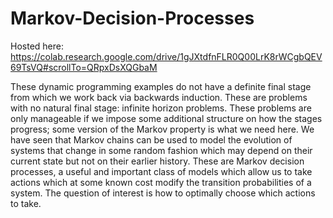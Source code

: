 # Markov-Decision-Processes

Hosted here:
https://colab.research.google.com/drive/1gJXtdfnFLR0Q00LrK8rWCgbQEV69TsVQ#scrollTo=QRpxDsXQGbaM

These dynamic programming examples do not have a definite final stage from which we work back via backwards induction. These are problems with no natural final stage: infinite horizon problems. These problems are only manageable if we impose some additional structure on how the stages progress; some version of the Markov property is what we need here. We have seen that Markov chains can be used to model the evolution of systems that change in some random fashion which may depend on their current state but not on their earlier history. These are Markov decision processes, a useful and important class of models which allow us to take actions which at some known cost modify the transition probabilities of a system. The question of interest is how to optimally choose which actions to take.

